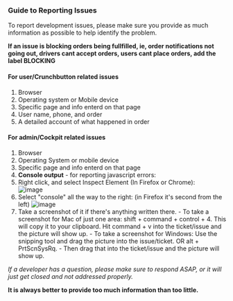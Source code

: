 ### Guide to Reporting Issues

To report development issues, please make sure you provide as much information as possible to help identify the problem.

**If an issue is blocking orders being fullfilled, ie, order notifications not going out, drivers cant accept orders, users cant place orders, add the label BLOCKING**

#### For user/Crunchbutton related issues

1. Browser
2. Operating system or Mobile device
3. Specific page and info enterd on that page
4. User name, phone, and order
5. A detailed account of what happened in order

#### For admin/Cockpit related issues

1. Browser
2. Operating System or mobile device
3. Specific page and info enterd on that page
4. **Console output** - for reporting javascript errors:
  1. Right click, and select Inspect Element (In Firefox or Chrome):
     <br>![image](https://cloud.githubusercontent.com/assets/10369508/6260200/01191b74-b790-11e4-89c3-f430962856c1.png)
  2. Select "console" all the way to the right: (in Firefox it's second from the left)
     ![image](https://cloud.githubusercontent.com/assets/10369508/6260238/9c213160-b790-11e4-93b8-0c2df98ef386.png)
  3. Take a screenshot of it if there's anything written there.
    - To take a screenshot for Mac of just one area: shift + command + control + 4. This will copy it to your clipboard. Hit command + v into the ticket/issue and the picture will show up. 
    - To take a screenshot for Windows: Use the snipping tool and drag the picture into the issue/ticket. OR alt + PrtScnSysRq.     - Then drag that into the ticket/issue and the picture will show up.

*If a developer has a question, please make sure to respond ASAP, or it will just get closed and not addressed properly.*

**It is always better to provide too much information than too little.**
